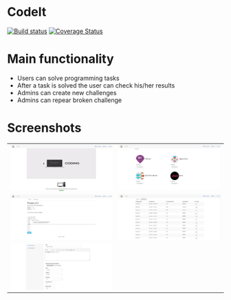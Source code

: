 # CodeIt

[![Build status](https://ci.appveyor.com/api/projects/status/yp5y5xxabrgjsqh2?svg=true)](https://ci.appveyor.com/project/sguzunov/codeit)
[![Coverage Status](https://coveralls.io/repos/github/sguzunov/CodeIt/badge.svg)](https://coveralls.io/github/sguzunov/CodeIt)

# Main functionality
- Users can solve programming tasks
- After a task is solved the user can check his/her results
- Admins can create new challenges
- Admins can repear broken challenge

# Screenshots


|                                               |                                              |
| -----------------------------------           |:--------------------------------------------:|   
| ![alt tag](./Screenshots/home-page.png)       | ![alt tag](./Screenshots/tracks-page.png)    |
| ![alt tag](./Screenshots/new-submission.png)  | ![alt tag](./Screenshots/all-submissions.png)|
| ![alt tag](./Screenshots/admin.png)
